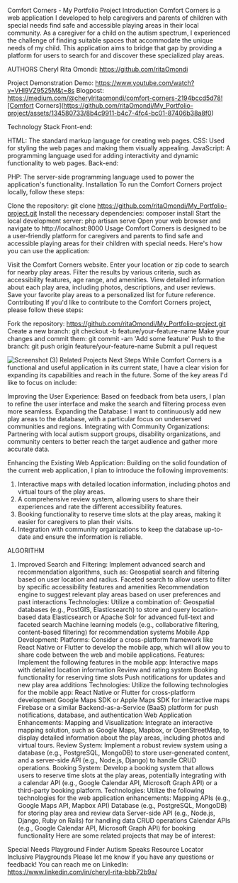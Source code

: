 Comfort Corners - My Portfolio Project
Introduction
Comfort Corners is a web application I developed to help caregivers and parents of children with special needs find safe and accessible playing areas in their local community. As a caregiver for a child on the autism spectrum, I experienced the challenge of finding suitable spaces that accommodate the unique needs of my child. This application aims to bridge that gap by providing a platform for users to search for and discover these specialized play areas.

AUTHORS
Cheryl Rita Omondi: https://github.com/ritaOmondi 

Project Demonstration
Demo: https://www.youtube.com/watch?v=VHl9VZ9525M&t=8s
Blogpost: https://medium.com/@cherylritaomondi/comfort-corners-2194bccd5d78![Comfort Corners](https://github.com/ritaOmondi/My_Portfolio-project/assets/134580733/8b4c9911-b4c7-4fc4-bc01-87406b38a8f0)




Technology Stack
Front-end:

HTML: The standard markup language for creating web pages.
CSS: Used for styling the web pages and making them visually appealing.
JavaScript: A programming language used for adding interactivity and dynamic functionality to web pages.
Back-end:

PHP: The server-side programming language used to power the application's functionality.
Installation
To run the Comfort Corners project locally, follow these steps:

Clone the repository: git clone https://github.com/ritaOmondi/My_Portfolio-project.git
Install the necessary dependencies: composer install
Start the local development server: php artisan serve
Open your web browser and navigate to http://localhost:8000
Usage
Comfort Corners is designed to be a user-friendly platform for caregivers and parents to find safe and accessible playing areas for their children with special needs. Here's how you can use the application:

Visit the Comfort Corners website.
Enter your location or zip code to search for nearby play areas.
Filter the results by various criteria, such as accessibility features, age range, and amenities.
View detailed information about each play area, including photos, descriptions, and user reviews.
Save your favorite play areas to a personalized list for future reference.
Contributing
If you'd like to contribute to the Comfort Corners project, please follow these steps:

Fork the repository: https://github.com/ritaOmondi/My_Portfolio-project.git
Create a new branch: git checkout -b feature/your-feature-name
Make your changes and commit them: git commit -am 'Add some feature'
Push to the branch: git push origin feature/your-feature-name
Submit a pull request


![Screenshot (3)](https://github.com/ritaOmondi/My_Portfolio-project/assets/134580733/828b98d3-f8e0-463f-b703-cf50fa3be281)
Related Projects
Next Steps
While Comfort Corners is a functional and useful application in its current state, I have a clear vision for expanding its capabilities and reach in the future. Some of the key areas I'd like to focus on include:

Improving the User Experience: Based on feedback from beta users, I plan to refine the user interface and make the search and filtering process even more seamless.
Expanding the Database: I want to continuously add new play areas to the database, with a particular focus on underserved communities and regions.
Integrating with Community Organizations: Partnering with local autism support groups, disability organizations, and community centers to better reach the target audience and gather more accurate data.

Enhancing the Existing Web Application: Building on the solid foundation of the current web application, I plan to introduce the following improvements:

1. Interactive maps with detailed location information, including photos and virtual tours of the play areas.
2. A comprehensive review system, allowing users to share their experiences and rate the different accessibility features.
3. Booking functionality to reserve time slots at the play areas, making it easier for caregivers to plan their visits.
4. Integration with community organizations to keep the database up-to-date and ensure the information is reliable.


ALGORITHM

1. Improved Search and Filtering:
 Implement advanced search and recommendation algorithms, such as:
  Geospatial search and filtering based on user location and radius.
Faceted search to allow users to filter by specific accessibility features and amenities
Recommendation engine to suggest relevant play areas based on user preferences and past interactions
Technologies: Utilize a combination of:
Geospatial databases (e.g., PostGIS, Elasticsearch) to store and query location-based data
Elasticsearch or Apache Solr for advanced full-text and faceted search
Machine learning models (e.g., collaborative filtering, content-based filtering) for recommendation systems
Mobile App Development:
Platforms: Consider a cross-platform framework like React Native or Flutter to develop the mobile app, which will allow you to share code between the web and mobile applications.
Features: Implement the following features in the mobile app:
Interactive maps with detailed location information
Review and rating system
Booking functionality for reserving time slots
Push notifications for updates and new play area additions
Technologies: Utilize the following technologies for the mobile app:
React Native or Flutter for cross-platform development
Google Maps SDK or Apple Maps SDK for interactive maps
Firebase or a similar Backend-as-a-Service (BaaS) platform for push notifications, database, and authentication
  Web Application Enhancements:
Mapping and Visualization: Integrate an interactive mapping solution, such as Google Maps, Mapbox, or OpenStreetMap, to display detailed information about the play areas, including photos and virtual tours.
Review System: Implement a robust review system using a database (e.g., PostgreSQL, MongoDB) to store user-generated content, and a server-side API (e.g., Node.js, Django) to handle CRUD operations.
Booking System: Develop a booking system that allows users to reserve time slots at the play areas, potentially integrating with a calendar API (e.g., Google Calendar API, Microsoft Graph API) or a third-party booking platform.
Technologies: Utilize the following technologies for the web application enhancements:
  Mapping APIs (e.g., Google Maps API, Mapbox API)
Database (e.g., PostgreSQL, MongoDB) for storing play area and review data
Server-side API (e.g., Node.js, Django, Ruby on Rails) for handling data CRUD operations
Calendar APIs (e.g., Google Calendar API, Microsoft Graph API) for booking functionality
Here are some related projects that may be of interest:

Special Needs Playground Finder
Autism Speaks Resource Locator
Inclusive Playgrounds
Please let me know if you have any questions or feedback! You can reach me on LinkedIn: https://www.linkedin.com/in/cheryl-rita-bbb72b9a/
